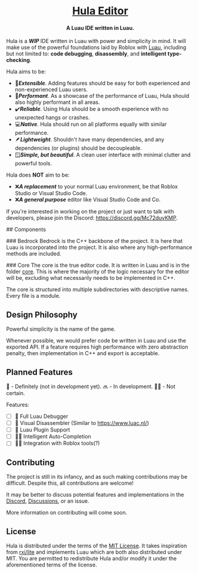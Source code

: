 <h1 align="center">
  <a href="https://github.com/MathematicalDessert/Hula">Hula Editor</a>
</h1>

<h4 align="center">A Luau IDE written in Luau.</h4>

Hula is a ***WIP*** IDE written in Luau with power and simplicity in mind. It will make use of the powerful foundations
laid by Roblox with [Luau](https://github.com/Roblox/luau), including but not limited to: **code debugging**, **disassembly**, and **intelligent type-checking**.

Hula aims to be:

* 🔧***Extensible***. Adding features should be easy for both experienced and non-experienced Luau users.
* 💨***Performant***. As a showcase of the performance of Luau, Hula should also highly performant in all areas.
* ✔️***Reliable***. Using Hula should be a smooth experience with no unexpected hangs or crashes.
* 💻***Native***. Hula should run on all platforms equally with similar performance.
* 🪶***Lightweight***. Shouldn't have many dependencies, and any dependencies (or plugins) should be decoupleable.
* 🪟***Simple, but beautiful***. A clean user interface with minimal clutter and powerful tools.

Hula does **NOT** aim to be:

* ❌***A replacement*** to your normal Luau environment, be that Roblox Studio or Visual Studio Code.
* ❌***A general purpose*** editor like Visual Studio Code and Co.

If you're interested in working on the project or just want to talk with developers, please join the Discord: https://discord.gg/Mc72duvKMP.

## Components

### Bedrock
Bedrock is the C++ backbone of the project. It is here that Luau is incorporated into the project. It is also where any high-performance methods are included.

### Core
The core is the true editor code. It is written in Luau and is in the folder [core](core). This is where the majority of the logic necessary for the editor will be, excluding what necessarily needs to be implemented in C++.

The core is structured into multiple subdirectories with descriptive names. Every file is a module.

## Design Philosophy
Powerful simplicity is the name of the game.

Whenever possible, we would prefer code be written in Luau and use the exported API. If a feature requires high performance with zero abstraction penalty, then implementation in C++ and export is acceptable.

## Planned Features

💚 - Definitely (not in development yet).
🔜 - In development.
🤷‍♀️ - Not certain.

Features:
- [ ] 💚 Full Luau Debugger
- [ ] 💚 Visual Disassembler (Similar to https://www.luac.nl/)
- [ ] 💚 Luau Plugin Support
- [ ] 🤷‍♀️ Intelligent Auto-Completion
- [ ] 🤷‍♀️ Integration with Roblox tools(?)

## Contributing

The project is still in its infancy, and as such making contributions may be difficult. Despite this, all contributions are welcome!

It may be better to discuss potential features and implementations in the [Discord](https://discord.gg/Mc72duvKMP), [Discussions](https://github.com/MathematicalDessert/Hula/discussions), or an issue.

More information on contributing will come soon.

## License
Hula is distributed under the terms of the [MIT License](LICENSE). It takes inspiration from [rxi/lite](https://github.com/rxi/lite) and implements Luau which are both also distributed under MIT. You are permitted to redistribute Hula and/or modify it under the aforementioned terms of the license.
